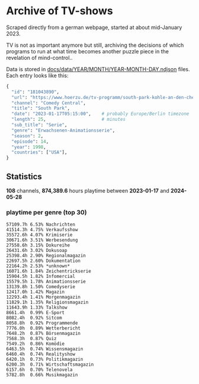 # Archive of TV-shows

Scraped directly from a german webpage, started at about mid-January 2023.

TV is not as important anymore but still, archiving the decisions of which programs to run at what time
becomes another puzzle piece in the revelation of mind-control.. 

Data is stored in [docs/data/YEAR/MONTH/YEAR-MONTH-DAY.ndjson](docs/data/) files. 
Each entry looks like this:

```python
{
  "id": "181043890", 
  "url": "https://www.hoerzu.de/tv-programm/south-park-kohle-an-den-chefkoch/bid_181043890/", 
  "channel": "Comedy Central", 
  "title": "South Park", 
  "date": "2023-01-17T05:15:00",    # probably Europe/Berlin timezone 
  "length": 25,                     # minutes 
  "sub_title": "Serie", 
  "genre": "Erwachsenen-Animationsserie", 
  "season": 2, 
  "episode": 14, 
  "year": 1998, 
  "countries": ["USA"],
}
```

## Statistics

**108** channels, **874,389.6** hours playtime between **2023-01-17** and **2024-05-28**


### playtime per genre (top 30)

    57109.7h 6.53% Nachrichten
    41514.3h 4.75% Verkaufsshow
    35572.6h 4.07% Krimiserie
    30671.6h 3.51% Werbesendung
    27558.6h 3.15% Dokureihe
    26431.6h 3.02% Dokusoap
    25398.4h 2.90% Regionalmagazin
    22697.5h 2.60% Dokumentation
    22164.2h 2.53% *unknown*
    16071.6h 1.84% Zeichentrickserie
    15904.5h 1.82% Infomercial
    15579.5h 1.78% Animationsserie
    13139.8h 1.50% Comedyserie
    12417.0h 1.42% Magazin
    12293.4h 1.41% Morgenmagazin
    11829.1h 1.35% Religionsmagazin
    11643.9h 1.33% Talkshow
    8661.4h  0.99% E-Sport
    8082.4h  0.92% Sitcom
    8058.8h  0.92% Programmende
    7776.0h  0.89% Wetterbericht
    7648.2h  0.87% Börsenmagazin
    7568.3h  0.87% Quiz
    7549.2h  0.86% Komödie
    6463.5h  0.74% Wissensmagazin
    6460.4h  0.74% Realityshow
    6420.1h  0.73% Politikmagazin
    6200.3h  0.71% Wirtschaftsmagazin
    6157.6h  0.70% Telenovela
    5782.8h  0.66% Musikmagazin
